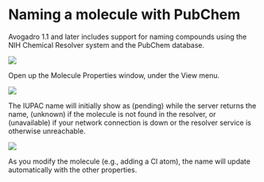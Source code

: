 # Naming a molecule with PubChem

Avogadro 1.1 and later includes support for naming compounds using the NIH Chemical Resolver system and the PubChem database.

![][1]

[1]: images/6-naming-a-molecule/media_1340251460215.png

Open up the Molecule Properties window, under the View menu.

![][2]

[2]: images/6-naming-a-molecule/media_1340251491638.png

The IUPAC name will initially show as (pending) while the server returns the name, (unknown) if the molecule is not found in the resolver, or (unavailable) if your network connection is down or the resolver service is otherwise unreachable.

![][3]

[3]: images/6-naming-a-molecule/media_1340251768869.png

As you modify the molecule (e.g., adding a Cl atom), the name will update automatically with the other properties.